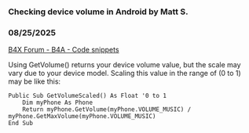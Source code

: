 ### Checking device volume in Android by Matt S.
### 08/25/2025
[B4X Forum - B4A - Code snippets](https://www.b4x.com/android/forum/threads/168388/)

Using GetVolume() returns your device volume value, but the scale may vary due to your device model. Scaling this value in the range of (0 to 1) may be like this:  

```B4X
Public Sub GetVolumeScaled() As Float '0 to 1  
    Dim myPhone As Phone  
    Return myPhone.GetVolume(myPhone.VOLUME_MUSIC) / myPhone.GetMaxVolume(myPhone.VOLUME_MUSIC)  
End Sub
```